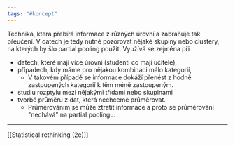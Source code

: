 ```yaml
---
tags: "#koncept"
---
```

Technika, která přebírá informace z různých úrovní a zabraňuje tak přeučení. V datech je tedy nutné pozorovat nějaké skupiny nebo clustery, na kterých by šlo partial pooling použít. Využívá se zejména při
- datech, které mají více úrovni (studenti co mají učitele),
- případech, kdy máme pro nějakou kombinaci málo kategorií,
	- V takovém případě se informace dokáží přenést z hodně zastoupených kategorií k těm méně zastoupeným.
- studiu rozptylu mezi nějakými třídami nebo skupinami
- tvorbě průměru z dat, která nechceme průměrovat.
	- Průměrováním se může ztratit informace a proto se průměrování "nechává" na partial poolingu.

- - -
[[Statistical rethinking (2e)]]
